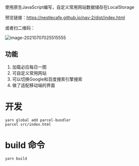 使用原生JavaScript编写，自定义常用网站数据储存在LocalStorage

预览链接：https://nestlecafe.github.io/nav-2/dist/index.html

或者扫二维码：

![image-20210707025515555](https://i.loli.net/2021/07/07/VJ51yWk8MIPsRib.png)
## 功能

1. 加载必应每日一图
2. 可自定义常用网站
3. 可以切换Google和百度搜索引擎搜索
4. 做了适配移动端的界面

# 开发

```
yarn global add parcel-bundler
parcel src/index.html
```



# build 命令

```
yarn build
```

